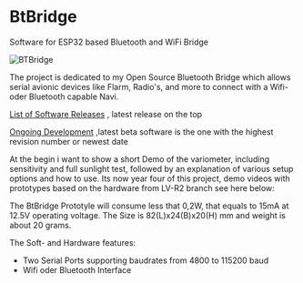# BtBridge
Software for ESP32 based Bluetooth and WiFi Bridge

![BTBridge]( https://raw.githubusercontent.com/iltis42/BtBridge/hardware/BTBridge.jpg )

The project is dedicated to my Open Source Bluetooth Bridge which allows serial avionic devices like Flarm, Radio's, and more to connect with a Wifi- oder Bluetooth capable Navi.

[List of Software Releases](https://github.com/iltis42/BtBridge/releases/) , latest release on the top <br>

[Ongoing Development](https://github.com/iltis42/BtBridge/tree/master/images) ,latest beta software is the one with the highest revision number or newest date

At the begin i want to show a short Demo of the variometer, including sensitivity and full sunlight test, followed by an explanation of various setup options and how to use. Its now year four of this project, demo videos with prototypes based on the hardware from LV-R2 branch see here below:

The BtBridge Prototyle will consume less that 0,2W, that equals to 15mA at 12.5V operating voltage. The Size is 82(L)x24(B)x20(H) mm and weight is about 20 grams.

The Soft- and Hardware features:

- Two Serial Ports supporting baudrates from 4800 to 115200 baud
- Wifi oder Bluetooth Interface


